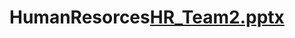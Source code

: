 # HumanResorces[HR_Team2.pptx](https://github.com/baturhanaykut/HumanResorces1/files/11681611/HR_Team2.pptx)
